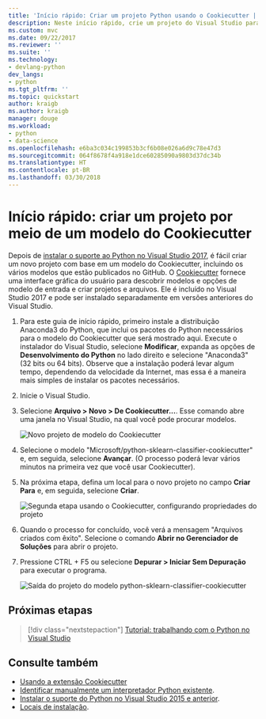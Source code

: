 ```yaml
---
title: 'Início rápido: Criar um projeto Python usando o Cookiecutter | Microsoft Docs'
description: Neste início rápido, crie um projeto do Visual Studio para Python usando um modelo do Cookiecutter.
ms.custom: mvc
ms.date: 09/22/2017
ms.reviewer: ''
ms.suite: ''
ms.technology:
- devlang-python
dev_langs:
- python
ms.tgt_pltfrm: ''
ms.topic: quickstart
author: kraigb
ms.author: kraigb
manager: douge
ms.workload:
- python
- data-science
ms.openlocfilehash: e6ba3c034c199853b3cf6b08e026a6d9c78e47d3
ms.sourcegitcommit: 064f8678f4a918e1dce60285090a9803d37dc34b
ms.translationtype: HT
ms.contentlocale: pt-BR
ms.lasthandoff: 03/30/2018
---
```

# <a name="quickstart-create-a-project-from-a-cookiecutter-template"></a>Início rápido: criar um projeto por meio de um modelo do Cookiecutter

Depois de [instalar o suporte ao Python no Visual Studio 2017](installing-python-support-in-visual-studio.md), é fácil criar um novo projeto com base em um modelo do Cookiecutter, incluindo os vários modelos que estão publicados no GitHub. O [Cookiecutter](https://cookiecutter.readthedocs.io/en/latest/) fornece uma interface gráfica do usuário para descobrir modelos e opções de modelo de entrada e criar projetos e arquivos. Ele é incluído no Visual Studio 2017 e pode ser instalado separadamente em versões anteriores do Visual Studio.

1. Para este guia de início rápido, primeiro instale a distribuição Anaconda3 do Python, que inclui os pacotes do Python necessários para o modelo do Cookiecutter que será mostrado aqui. Execute o instalador do Visual Studio, selecione **Modificar**, expanda as opções de **Desenvolvimento do Python** no lado direito e selecione "Anaconda3" (32 bits ou 64 bits). Observe que a instalação poderá levar algum tempo, dependendo da velocidade da Internet, mas essa é a maneira mais simples de instalar os pacotes necessários.

1. Inicie o Visual Studio.

1. Selecione **Arquivo > Novo > De Cookiecutter...**. Esse comando abre uma janela no Visual Studio, na qual você pode procurar modelos. 

    ![Novo projeto de modelo do Cookiecutter](media/projects-from-cookiecutter1.png)

1. Selecione o modelo "Microsoft/python-sklearn-classifier-cookiecutter" e, em seguida, selecione **Avançar**. (O processo poderá levar vários minutos na primeira vez que você usar Cookiecutter).

1. Na próxima etapa, defina um local para o novo projeto no campo **Criar Para** e, em seguida, selecione **Criar**.

    ![Segunda etapa usando o Cookiecutter, configurando propriedades do projeto](media/projects-from-cookiecutter2.png)

1. Quando o processo for concluído, você verá a mensagem "Arquivos criados com êxito". Selecione o comando **Abrir no Gerenciador de Soluções** para abrir o projeto.

1. Pressione CTRL + F5 ou selecione **Depurar > Iniciar Sem Depuração** para executar o programa. 

    ![Saída do projeto do modelo python-sklearn-classifier-cookiecutter](media/projects-from-cookiecutter4.png)

## <a name="next-steps"></a>Próximas etapas

> [!div class="nextstepaction"]
> [Tutorial: trabalhando com o Python no Visual Studio](tutorial-working-with-python-in-visual-studio-step-01-create-project.md)

## <a name="see-also"></a>Consulte também

- [Usando a extensão Cookiecutter](using-python-cookiecutter-templates.md)
- [Identificar manualmente um interpretador Python existente](managing-python-environments-in-visual-studio.md#manually-identifying-an-existing-environment).
- [Instalar o suporte do Python no Visual Studio 2015 e anterior](installing-python-support-in-visual-studio.md).
- [Locais de instalação](installing-python-support-in-visual-studio.md#install-locations).
